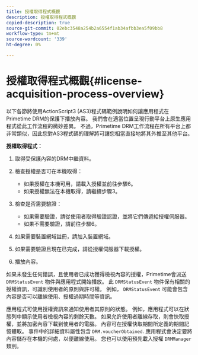 ```yaml
---
title: 授權取得程式概觀
description: 授權取得程式概觀
copied-description: true
source-git-commit: 02ebc3548a254b2a6554f1ab34afbb3ea5f09bb8
workflow-type: tm+mt
source-wordcount: '339'
ht-degree: 0%

---
```


# 授權取得程式概觀{#license-acquisition-process-overview}

以下各節將使用ActionScript3 (AS3)程式碼範例說明如何讓應用程式在Primetime DRM的保護下播放內容。 我們會在適當位置呈現行動平台上原生應用程式從此工作流程的微妙差異。 不過，Primetime DRM工作流程在所有平台上都非常類似，因此您對AS3程式碼的理解將可讓您相當直接地將其外推至其他平台。

**授權取得程式：**

1. 取得受保護內容的DRM中繼資料。
1. 檢查授權是否可在本機取得：

   * 如果授權在本機可用，請載入授權並前往步驟6。
   * 如果授權無法在本機取得，請繼續步驟3。

1. 檢查是否需要驗證：

   * 如果需要驗證，請從使用者取得驗證認證，並將它們傳遞給授權伺服器。
   * 如果不需要驗證，請前往步驟6。

1. 如果需要裝置網域註冊，請加入裝置網域。
1. 如果需要驗證且現在已完成，請從授權伺服器下載授權。
1. 播放內容。

如果未發生任何錯誤，且使用者已成功獲得檢視內容的授權，Primetime會派送 `DRMStatusEvent` 物件與應用程式開始播放。 此 `DRMStatusEvent` 物件保有相關的授權資訊，可識別使用者的原則與許可權。 例如， `DRMStatusEvent` 可能會包含內容是否可以離線使用、授權過期時間等資訊。

應用程式可使用授權資訊來通知使用者其原則的狀態。 例如，應用程式可以在狀態列中顯示使用者檢視內容的剩餘天數。 如果允許使用者離線存取，則會快取授權，並將加密內容下載到使用者的電腦。 內容可在授權快取期間所定義的期間記憶體取。 事件中的詳細資料屬性包含 `DRM.voucherObtained`. 應用程式會決定要將內容儲存在本機的何處，以便離線使用。 您也可以使用預先載入授權 `DRMManager` 類別。
